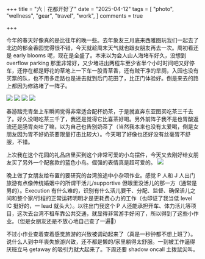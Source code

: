 +++
title = "六｜花都开好了"
date = "2025-04-12"
tags = [
    "photo",
    "wellness",
    "gear",
    "travel",
    "work",
]
comments = true

+++

今年的春天好像真的是比往年的晚一些。去年象友三月底来西雅图玩我们一起去了北边的郁金香园觉得很不错，今天就趁周末天气就也跟女朋友再去一次。周初看还是 early blooms 呢，现在是全盛了。本来以为会人山人海堵车好久，没想到 overflow parking 那里非常好，又少堵进出两程车至少省半个小时时间吧又好停车，还停在都是野花的草地上一下车一股青草香，还有贼干净的旱厕，入园也没有买票的队，也不用多走路也是进去就到后门花田了，比正门体验好。倒是来去的路上都因为修路堵了一阵子。

![](https://media.douchi.space/douchi/media_attachments/files/114/328/294/967/313/034/original/1c3f2a3b62134bdd.jpg)
![](https://media.douchi.space/douchi/media_attachments/files/114/328/295/126/811/733/original/351ff316c2cf8519.jpg)
![](https://media.douchi.space/douchi/media_attachments/files/114/328/295/108/278/132/original/02744ad7ec377112.jpg)
![](https://media.douchi.space/douchi/media_attachments/files/114/328/295/048/135/010/original/e7064a8148fb7826.jpg)

春游踏完青坐上车瞬间觉得非常适合配杯奶茶，于是就直奔东亚图买吃茶三千去了。好久没喝吃茶三千了，我还是觉得它比喜茶好喝。另外前阵子我不是也胃酸返流还是肠胃炎吐了嘛，以为自己也告别奶茶了（当然我本来也没有太爱喝，倒是女朋友因为胃不好奶茶要限量打击比较大）。今天喝了好像也还好没有丝毫胃不舒服，不错。

上次我在这个花园的礼品店里买到这个非常可爱的小鸟摆件，今天又去刚好给女朋友买了另外一个配套款的蓝色小鸟。倔强的表情真是超可爱的。
![](https://media.douchi.space/douchi/media_attachments/files/112/189/043/140/578/516/original/e1de93a66310189f.jpg)

晚上做了女朋友给布置的要研究的台湾旅途中小杂项作业。感觉 P 人和 J 人出门旅游有点像传统婚姻中的所谓干活儿/supportive 但眼里没活儿的那一方（通常是男的）。Execution 有什么难的，识别有什么活儿要干、分配、监督、确保活儿之间和整个家/行程的正常运转明明才是更耗费心力的工作（也印证了我当低 level IC 挺好的，一 lead 就头大）。以往出门我这个 P 人还能承担开车、体力活儿等项目，这次去台湾不租车靠公共交通，就显得非常游手好闲了，所以得到了这些小作业。（但是女朋友还是不放心地自己查了一遍🤣）

不过小作业查着查着感觉旅游的兴致被调动起来了（真是一秒钟都不想上班了）。说什么人到中年丧失旅游兴致，还不都是懒的/家里躺得太舒服。一到被工作逼得厌班立马 getaway 的吸引力就大起来了。下周还要 shadow oncall 土拨鼠尖叫。